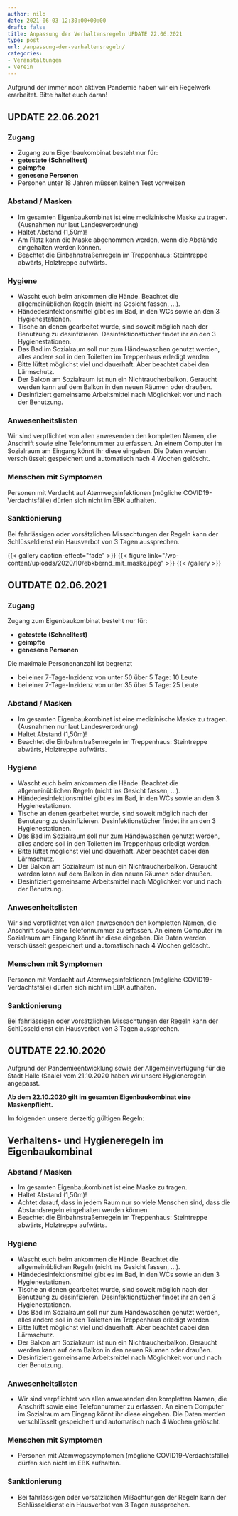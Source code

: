 ```yaml
---
author: nilo
date: 2021-06-03 12:30:00+00:00
draft: false
title: Anpassung der Verhaltensregeln UPDATE 22.06.2021
type: post
url: /anpassung-der-verhaltensregeln/
categories:
- Veranstaltungen
- Verein
---
```


Aufgrund der immer noch aktiven Pandemie haben wir ein Regelwerk erarbeitet. Bitte haltet euch daran! 

<!--more-->

## UPDATE 22.06.2021

### Zugang

* Zugang zum Eigenbaukombinat besteht nur für:
* **getestete (Schnelltest)**
* **geimpfte**
* **genesene Personen**
* Personen unter 18 Jahren müssen keinen Test vorweisen

### Abstand / Masken

* Im gesamten Eigenbaukombinat ist eine medizinische Maske zu tragen. (Ausnahmen nur laut Landesverordnung)
* Haltet Abstand (1,50m)!
* Am Platz kann die Maske abgenommen werden, wenn die Abstände eingehalten werden können.
* Beachtet die Einbahnstraßenregeln im Treppenhaus: Steintreppe abwärts, Holztreppe aufwärts.

### Hygiene

* Wascht euch beim ankommen die Hände. Beachtet die allgemeinüblichen Regeln (nicht ins Gesicht fassen, ...).
* Händedesinfektionsmittel gibt es im Bad, in den WCs sowie an den 3 Hygienestationen.
* Tische an denen gearbeitet wurde, sind soweit möglich nach der Benutzung zu desinfizieren. Desinfektionstücher findet ihr an den 3 Hygienestationen.
* Das Bad im Sozialraum soll nur zum Händewaschen genutzt werden, alles andere soll in den Toiletten im Treppenhaus erledigt werden.
* Bitte lüftet möglichst viel und dauerhaft. Aber beachtet dabei den Lärmschutz.
* Der Balkon am Sozialraum ist nun ein Nichtraucherbalkon. Geraucht werden kann auf dem Balkon in den neuen Räumen oder draußen.
* Desinfiziert gemeinsame Arbeitsmittel nach Möglichkeit vor und nach der Benutzung.

### Anwesenheitslisten

Wir sind verpflichtet von allen anwesenden den kompletten Namen, die Anschrift sowie eine Telefonnummer zu erfassen. An einem Computer im Sozialraum am Eingang könnt ihr diese eingeben. Die Daten werden verschlüsselt gespeichert und automatisch nach 4 Wochen gelöscht.

### Menschen mit Symptomen

Personen mit Verdacht auf Atemwegsinfektionen (mögliche COVID19-Verdachtsfälle) dürfen sich nicht im EBK aufhalten.

### Sanktionierung

Bei fahrlässigen oder vorsätzlichen Missachtungen der Regeln kann der Schlüsseldienst ein Hausverbot von 3 Tagen aussprechen.

{{< gallery caption-effect="fade" >}}
  {{< figure link="/wp-content/uploads/2020/10/ebkbernd_mit_maske.jpeg" >}}
{{< /gallery >}}


## OUTDATE 02.06.2021

### Zugang

Zugang zum Eigenbaukombinat besteht nur für:
* **getestete (Schnelltest)**
* **geimpfte**
* **genesene Personen**

Die maximale Personenanzahl ist begrenzt
* bei einer 7-Tage-Inzidenz von unter 50 über 5 Tage: 10 Leute
* bei einer 7-Tage-Inzidenz von unter 35 über 5 Tage: 25 Leute

### Abstand / Masken

* Im gesamten Eigenbaukombinat ist eine medizinische Maske zu tragen. (Ausnahmen nur laut Landesverordnung)
* Haltet Abstand (1,50m)!
* Beachtet die Einbahnstraßenregeln im Treppenhaus: Steintreppe abwärts, Holztreppe aufwärts.

### Hygiene

* Wascht euch beim ankommen die Hände. Beachtet die allgemeinüblichen Regeln (nicht ins Gesicht fassen, ...).
* Händedesinfektionsmittel gibt es im Bad, in den WCs sowie an den 3 Hygienestationen.
* Tische an denen gearbeitet wurde, sind soweit möglich nach der Benutzung zu desinfizieren. Desinfektionstücher findet ihr an den 3 Hygienestationen.
* Das Bad im Sozialraum soll nur zum Händewaschen genutzt werden, alles andere soll in den Toiletten im Treppenhaus erledigt werden.
* Bitte lüftet möglichst viel und dauerhaft. Aber beachtet dabei den Lärmschutz.
* Der Balkon am Sozialraum ist nun ein Nichtraucherbalkon. Geraucht werden kann auf dem Balkon in den neuen Räumen oder draußen.
* Desinfiziert gemeinsame Arbeitsmittel nach Möglichkeit vor und nach der Benutzung.

### Anwesenheitslisten

Wir sind verpflichtet von allen anwesenden den kompletten Namen, die Anschrift sowie eine Telefonnummer zu erfassen. An einem Computer im Sozialraum am Eingang könnt ihr diese eingeben. Die Daten werden verschlüsselt gespeichert und automatisch nach 4 Wochen gelöscht.

### Menschen mit Symptomen

Personen mit Verdacht auf Atemwegsinfektionen (mögliche COVID19-Verdachtsfälle) dürfen sich nicht im EBK aufhalten.

### Sanktionierung

Bei fahrlässigen oder vorsätzlichen Missachtungen der Regeln kann der Schlüsseldienst ein Hausverbot von 3 Tagen aussprechen.



## OUTDATE 22.10.2020

Aufgrund der Pandemieentwicklung sowie der Allgemeinverfügung für die Stadt Halle (Saale) vom 21.10.2020 haben wir unsere Hygieneregeln angepasst.

**Ab dem 22.10.2020 gilt im gesamten Eigenbaukombinat eine Maskenpflicht.**



Im folgenden unsere derzeitig gültigen Regeln:

## Verhaltens- und Hygieneregeln im Eigenbaukombinat

### Abstand / Masken

* Im gesamten Eigenbaukombinat ist eine Maske zu tragen.
* Haltet Abstand (1,50m)!
* Achtet darauf, dass in jedem Raum nur so viele Menschen sind, dass die Abstandsregeln eingehalten werden können.
* Beachtet die Einbahnstraßenregeln im Treppenhaus: Steintreppe abwärts, Holztreppe aufwärts.

### Hygiene

* Wascht euch beim ankommen die Hände. Beachtet die allgemeinüblichen Regeln (nicht ins Gesicht fassen, ...).
* Händedesinfektionsmittel gibt es im Bad, in den WCs sowie an den 3 Hygienestationen.
* Tische an denen gearbeitet wurde, sind soweit möglich nach der Benutzung zu desinfizieren. Desinfektionstücher findet ihr an den 3 Hygienestationen.
* Das Bad im Sozialraum soll nur zum Händewaschen genutzt werden, alles andere soll in den Toiletten im Treppenhaus erledigt werden.
* Bitte lüftet möglichst viel und dauerhaft. Aber beachtet dabei den Lärmschutz.
* Der Balkon am Sozialraum ist nun ein Nichtraucherbalkon. Geraucht werden kann auf dem Balkon in den neuen Räumen oder draußen.
* Desinfiziert gemeinsame Arbeitsmittel nach Möglichkeit vor und nach der Benutzung.

### Anwesenheitslisten

* Wir sind verpflichtet von allen anwesenden den kompletten Namen, die Anschrift sowie eine Telefonnummer zu erfassen. An einem Computer im Sozialraum am Eingang könnt ihr diese eingeben. Die Daten werden verschlüsselt gespeichert und automatisch nach 4 Wochen gelöscht.

### Menschen mit Symptomen

* Personen mit Atemwegssymptomen (mögliche COVID19-Verdachtsfälle) dürfen sich nicht im EBK aufhalten.

### Sanktionierung

* Bei fahrlässigen oder vorsätzlichen Mißachtungen der Regeln kann der Schlüsseldienst ein Hausverbot von 3 Tagen aussprechen. 

